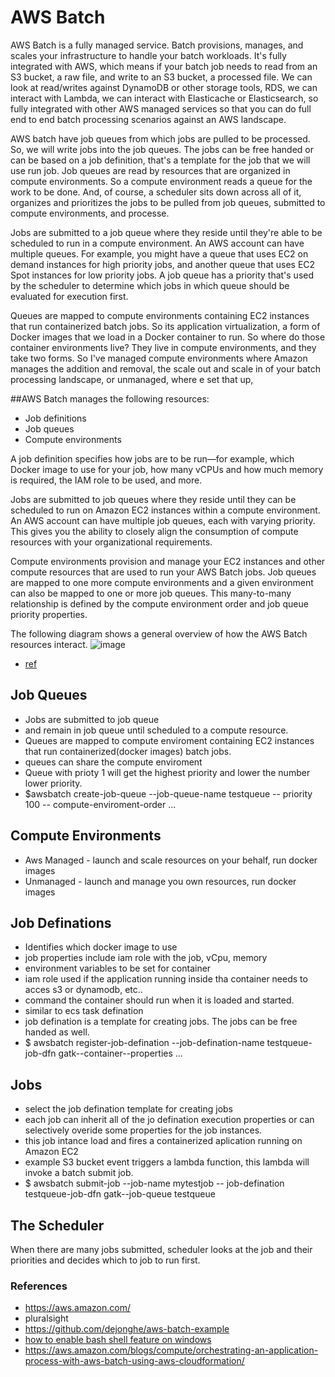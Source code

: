 # AWS Batch
AWS Batch is a fully managed service. Batch provisions, manages, and scales your infrastructure to handle your batch workloads. It's fully integrated with AWS, which means if your batch job needs to read from an S3 bucket, a raw file, and write to an S3 bucket, a processed file.  We can look at read/writes against DynamoDB or other storage tools, RDS, we can interact with Lambda, we can interact with Elasticache or Elasticsearch, so fully integrated with other AWS managed services so that you can do full end to end batch processing scenarios against an AWS landscape.

AWS batch have job queues from which jobs are pulled to be processed. So, we will write jobs into the job queues. The jobs can be free handed or can be based on a job definition, that's a template for the job that we will use run job. Job queues are read by resources that are organized in compute environments. So a compute environment reads a queue for the work to be done. And, of course, a scheduler sits down across all of it, organizes and prioritizes the jobs to be pulled from job queues, submitted to compute environments, and processe.

Jobs are submitted to a job queue where they reside until they're able to be scheduled to run in a compute environment. An AWS account can have multiple queues. For example, you might have a queue that uses EC2 on demand instances for high priority jobs, and another queue that uses EC2 Spot instances for low priority jobs. A job queue has a priority that's used by the scheduler to determine which jobs in which queue should be evaluated for execution first. 

Queues are mapped to compute environments containing EC2 instances that run containerized batch jobs. So its application virtualization, a form of Docker images that we load in a Docker container to run. So where do those container environments live? They live in compute environments, and they take two forms. So I've managed compute environments where Amazon manages the addition and removal, the scale out and scale in of your batch processing landscape, or unmanaged, where e set that up,


##AWS Batch manages the following resources:

- Job definitions
- Job queues
- Compute environments

A job definition specifies how jobs are to be run—for example, which Docker image to use for your job, how many vCPUs and how much memory is required, the IAM role to be used, and more.

Jobs are submitted to job queues where they reside until they can be scheduled to run on Amazon EC2 instances within a compute environment. An AWS account can have multiple job queues, each with varying priority. This gives you the ability to closely align the consumption of compute resources with your organizational requirements.

Compute environments provision and manage your EC2 instances and other compute resources that are used to run your AWS Batch jobs. Job queues are mapped to one more compute environments and a given environment can also be mapped to one or more job queues. This many-to-many relationship is defined by the compute environment order and job queue priority properties.

The following diagram shows a general overview of how the AWS Batch resources interact.
![image](https://user-images.githubusercontent.com/52529498/147717782-b6838f4e-ba32-4199-97de-6f62dbf2d082.png)

- [ref](https://aws.amazon.com/blogs/compute/using-aws-cloudformation-to-create-and-manage-aws-batch-resources/)

## Job Queues
-  Jobs are submitted to job queue
-  and remain in job queue until scheduled to a compute resource.
- Queues are mapped to compute enviroment  containing EC2 instances that run containerized(docker images) batch jobs.
-  queues can share the compute enviroment
-  Queue with prioty 1 will get the highest priority and lower the number lower priority.
- $awsbatch create-job-queue --job-queue-name testqueue -- priority 100 -- compute-enviroment-order ...

## Compute Environments
- Aws Managed - launch and scale resources on your behalf,  run docker images 
- Unmanaged - launch and manage you own resources, run docker images 

## Job Definations
- Identifies which docker image to use
- job properties include iam role with the job, vCpu, memory
- environment variables to be set for container
- iam role used if the application running inside tha container needs to acces s3 or dynamodb, etc..
- command the container should run when it is loaded and started.
- similar to ecs task defination
- job defination is a template for creating jobs. The jobs can be free handed as well.
- $ awsbatch register-job-defination --job-defination-name testqueue-job-dfn gatk--container--properties ...


## Jobs
- select the job defination template for creating jobs
- each job can inherit all of the jo defination execution properties or can selectively overide some properties for the job instances.
- this job intance load and fires a containerized aplication running on Amazon EC2
- example S3 bucket event triggers a lambda function, this lambda will invoke a batch submit job.
- $ awsbatch submit-job --job-name mytestjob -- job-defination testqueue-job-dfn gatk--job-queue testqueue

## The Scheduler
When there are many jobs submitted, scheduler looks at the job and their priorities and decides which to job to run first.



### References 
- https://aws.amazon.com/
- pluralsight
- https://github.com/dejonghe/aws-batch-example
- [how to enable bash shell feature on windows](https://www.laptopmag.com/articles/use-bash-shell-windows-10)
- https://aws.amazon.com/blogs/compute/orchestrating-an-application-process-with-aws-batch-using-aws-cloudformation/
